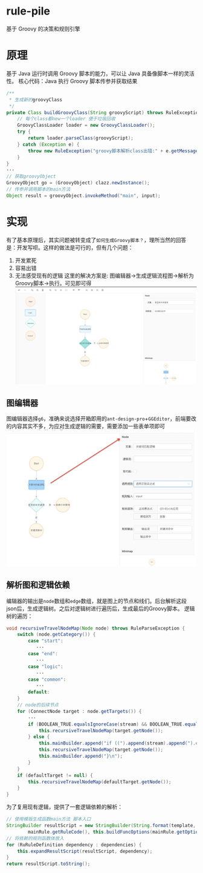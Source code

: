 # rule-pile

基于 Groovy 的决策和规则引擎

# 原理
基于 Java 运行时调用 Groovy 脚本的能力，可以让 Java 具备像脚本一样的灵活性。
核心代码：Java 执行 Groovy 脚本传参并获取结果
```java
/**
 * 生成新的groovyClass
 */
private Class buildGroovyClass(String groovyScript) throws RuleException {
    // 每个class都new一个loader 便于垃圾回收
    GroovyClassLoader loader = new GroovyClassLoader();
    try {
        return loader.parseClass(groovyScript);
    } catch (Exception e) {
        throw new RuleException("groovy脚本解析class出错:" + e.getMessage());
    }
}
···
// 获取groovyObject
GroovyObject go = (GroovyObject) clazz.newInstance();
// 传参并调用脚本的main方法 
Object result = groovyObject.invokeMethod("main", input);
```

# 实现
有了基本原理后，其实问题被转变成了``如何生成Groovy脚本？``，理所当然的回答是：开发写呗。这样的做法是可行的，但有几个问题：
1. 开发累死
2. 容易出错
3. 无法感受现有的逻辑
这里的解决方案是: 图编辑器->生成逻辑流程图->解析为Groovy脚本->执行。可见即可得
![](/assets/flow2.jpg)

## 图编辑器
图编辑器选择`g6`，准确来说选择开箱即用的`ant-design-pro`+`GGEditor`，前端要改的内容其实不多，为应对生成逻辑的需要，需要添加一些表单项即可
![](/assets/flow3.jpg)

## 解析图和逻辑依赖
编辑器的输出是`node`数组和`edge`数组，就是图上的节点和线们。后台解析这段json后，生成逻辑树。之后对逻辑树进行遍历后，生成最后的Groovy脚本。
逻辑树的遍历：
```java
void recursiveTravelNodeMap(Node node) throws RuleParseException {
    switch (node.getCategory()) {
        case "start":
           ···
        case "end":
           ···
        case "logic":
           ···
        case "common":
           ···
        default:
    }
    // node的后续节点
    for (ConnectNode target : node.getTargets()) {
        ···
        if (BOOLEAN_TRUE.equalsIgnoreCase(stream) && BOOLEAN_TRUE.equalsIgnoreCase(valve)) {
            this.recursiveTravelNodeMap(target.getNode());
        } else {
            this.mainBuilder.append("if ((").append(stream).append(").equals(").append(valve).append(")) {");
            this.recursiveTravelNodeMap(target.getNode());
            this.mainBuilder.append("}\n");
        }
    }
    if (defaultTarget != null) {
        this.recursiveTravelNodeMap(defaultTarget.getNode());
    }
}
```
为了复用现有逻辑，提供了一套逻辑依赖的解析：
```java
// 使用模版生成函数main方法 脚本入口
StringBuilder resultScript = new StringBuilder(String.format(template,
        mainRule.getRuleCode(), this.buildFuncOptions(mainRule.getOptions(), true)));
// 将依赖的规则函数体放入
for (RuRuleDefinition dependency : dependencies) {
    this.expandResultScript(resultScript, dependency);
}
return resultScript.toString();
```
